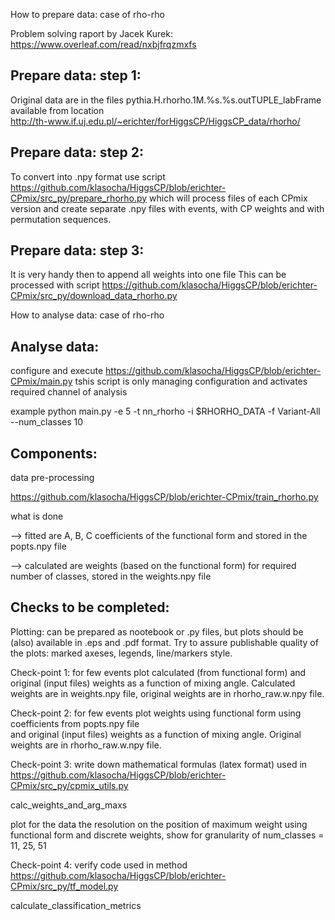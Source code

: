 How to prepare data: case of rho-rho

Problem solving raport by Jacek Kurek: https://www.overleaf.com/read/nxbjfrqzmxfs

Prepare data: step 1:
---------------------
Original data are in the files
    pythia.H.rhorho.1M.%s.%s.outTUPLE_labFrame
available from location   
http://th-www.if.uj.edu.pl/~erichter/forHiggsCP/HiggsCP_data/rhorho/

Prepare data: step 2:
---------------------
To convert into .npy format use script
https://github.com/klasocha/HiggsCP/blob/erichter-CPmix/src_py/prepare_rhorho.py
which will process files of each CPmix version and create separate .npy files
with events, with CP weights and with permutation sequences. 

Prepare data: step 3:
---------------------
It is very handy then to append all weights into one file
This can be processed with script
https://github.com/klasocha/HiggsCP/blob/erichter-CPmix/src_py/download_data_rhorho.py

How to analyse data: case of rho-rho

Analyse data:
--------------
configure and execute 
https://github.com/klasocha/HiggsCP/blob/erichter-CPmix/main.py
tshis script is only managing configuration and activates required channel of analysis

example
python main.py -e 5 -t nn_rhorho -i $RHORHO_DATA -f Variant-All --num_classes 10

Components:
------------
data pre-processing

https://github.com/klasocha/HiggsCP/blob/erichter-CPmix/train_rhorho.py

what is done

  --> fitted are A, B, C coefficients of the functional form and stored in the popts.npy file
  
  --> calculated are weights (based on the functional form) for required number of classes,
      stored in the weights.npy file
      
Checks to be completed:
-----------------------
Plotting: can be prepared as nootebook or .py files, but plots should be (also) available in .eps and .pdf format.
Try to assure publishable quality of the plots: marked axeses, legends, line/markers style.

Check-point 1: for few events plot calculated (from functional form) and original (input files) 
weights as a function of mixing angle. Calculated weights are in weights.npy file, 
original weights are in  rhorho_raw.w.npy file. 

Check-point 2: for few events plot weights using functional form using coefficients from popts.npy file  
and original (input files) weights as a function of mixing angle. 
Original weights are in  rhorho_raw.w.npy file.

Check-point 3: write down mathematical formulas (latex format) used in 
https://github.com/klasocha/HiggsCP/blob/erichter-CPmix/src_py/cpmix_utils.py

 calc_weights_and_arg_maxs
 
plot for the data the resolution on the position of maximum weight using functional form
and discrete weights, show for granularity of num_classes = 11, 25, 51

Check-point 4: verify code used in method 
https://github.com/klasocha/HiggsCP/blob/erichter-CPmix/src_py/tf_model.py

 calculate_classification_metrics

